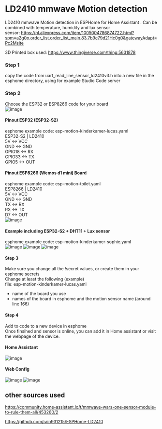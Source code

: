 # LD2410 mmwave Motion detection
LD2410 mmwave Motion detection in ESPHome for Home Assistant . Can be combined with temperature, humidity and lux sensor  
sensor: https://nl.aliexpress.com/item/1005004786874722.html?spm=a2g0o.order_list.order_list_main.83.7b9c79d21Hc0g0&gatewayAdapt=Pc2Msite
  
3D Printed box used: https://www.thingiverse.com/thing:5631878
  
### Step 1
copy the code from uart_read_line_sensor_ld2410v3.h into a new file in the esphome directory, using for example Studio Code server

### Step 2
Choose the ESP32 or ESP8266 code for your board  
![image](https://user-images.githubusercontent.com/100353268/213939599-cc16b760-055d-4786-9fc2-663132c9dd59.png)

#### Pinout ESP32 (ESP32-S2)
esphome example code: esp-motion-kinderkamer-lucas.yaml  
ESP32-S2 | LD2410  
5V <-> VCC  
GND <-> GND  
GPIO18 <-> RX  
GPIO33 <-> TX  
GPIO5 <-> OUT  


#### Pinout ESP8266 (Wemos d1 mini) Board
esphome example code: esp-motion-toilet.yaml  
ESP8266 | LD2410  
5V <-> VCC  
GND <-> GND  
TX <-> RX  
RX <-> TX  
D7 <-> OUT  
![image](https://user-images.githubusercontent.com/100353268/213941685-f02bab19-3bf9-4c9e-8396-ed6582ae09ed.png)

  
#### Example including ESP32-S2 + DHT11 + Lux sensor  
esphome example code: esp-motion-kinderkamer-sophie.yaml  
![image](https://user-images.githubusercontent.com/100353268/213941779-5eb1bda0-0fc9-4edf-bc72-381e0cae259f.png)
![image](https://user-images.githubusercontent.com/100353268/213941793-3d5528d8-2f03-48c3-8c6d-71cf0ac28136.png)
![image](https://user-images.githubusercontent.com/100353268/213941799-9a551b3f-e476-4d73-b4c2-06db9502a43a.png)


#### Step 3
Make sure you change all the !secret values, or create them in your esphome secrets  
Change at least the following (example)  
file: esp-motion-kinderkamer-lucas.yaml  
- name of the board you use
- names of the board in esphome and the motion sensor name (around line 166)

#### Step 4
Add to code to a new device in esphome  
Once finsihed and sensor is online, you can add it in Home assistant or visit the webpage of the device.

#### Home Assistant
![image](https://user-images.githubusercontent.com/100353268/213941863-d037745b-490f-4d33-95c3-a1122b4e0908.png)

#### Web Config
![image](https://user-images.githubusercontent.com/100353268/213941881-8a898fc7-f863-49ce-811d-e8e2b4ab90b9.png)
![image](https://user-images.githubusercontent.com/100353268/213941904-7c9577e7-99bc-47e8-b3ce-d7743633914d.png)


## other sources used  
https://community.home-assistant.io/t/mmwave-wars-one-sensor-module-to-rule-them-all/453260/2
  
https://github.com/rain931215/ESPHome-LD2410
  
